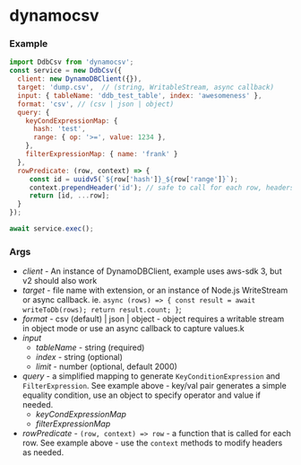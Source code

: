# dynamocsv

### Example
```javascript
import DdbCsv from 'dynamocsv';
const service = new DdbCsv({
  client: new DynamoDBClient({}),
  target: 'dump.csv',  // (string, WritableStream, async callback)
  input: { tableName: 'ddb_test_table', index: 'awesomeness' },
  format: 'csv', // (csv | json | object)
  query: {
    keyCondExpressionMap: {
      hash: 'test',
      range: { op: '>=', value: 1234 },
    },
    filterExpressionMap: { name: 'frank' }
  },
  rowPredicate: (row, context) => {
     const id = uuidv5(`${row['hash']}_${row['range']}`);
     context.prependHeader('id'); // safe to call for each row, headers are stored as a Set
     return [id, ...row];
  }
});

await service.exec();
```

### Args
+ *client* - An instance of DynamoDBClient, example uses aws-sdk 3, but v2 should also work
+ *target* - file name with extension, or an instance of Node.js WriteStream or async callback. ie. `async (rows) => { const result = await writeToDb(rows); return result.count; }`;
+ *format* - csv (default) | json | object - object requires a writable stream in object mode or use an async callback to capture values.k
+ *input*
    + *tableName* - string (required)
    + *index* - string (optional)
    + *limit* - number (optional, default 2000)
+ *query* - a simplified mapping to generate `KeyConditionExpression` and `FilterExpression`. See example above - key/val pair generates a simple equality condition, use an object to specify operator and value if needed.
    + *keyCondExpressionMap*
    + *filterExpressionMap*
+ *rowPredicate* - `(row, context) => row` - a function that is called for each row. See example above - use the `context` methods to modify headers as needed.
